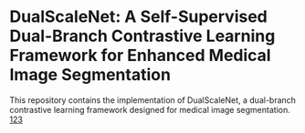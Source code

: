 # DualScaleNet: A Self-Supervised Dual-Branch Contrastive Learning Framework for Enhanced Medical Image Segmentation
This repository contains the implementation of DualScaleNet, a dual-branch contrastive learning framework designed for medical image segmentation. 
[123](https://github.com/meco66666/DualScaleNet/blob/main/DualScaleNet.pdf?raw=true)
